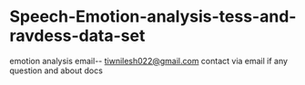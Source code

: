 # Speech-Emotion-analysis-tess-and-ravdess-data-set
emotion analysis
email-- tiwnilesh022@gmail.com
contact via email if any question and about docs

